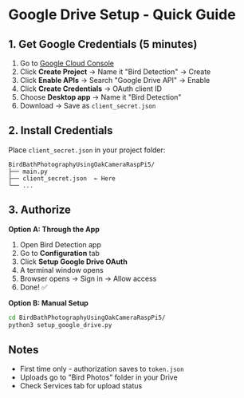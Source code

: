 # Google Drive Setup - Quick Guide

## 1. Get Google Credentials (5 minutes)

1. Go to [Google Cloud Console](https://console.cloud.google.com)
2. Click **Create Project** → Name it "Bird Detection" → Create
3. Click **Enable APIs** → Search "Google Drive API" → Enable
4. Click **Create Credentials** → OAuth client ID
5. Choose **Desktop app** → Name it "Bird Detection"
6. Download → Save as `client_secret.json`

## 2. Install Credentials

Place `client_secret.json` in your project folder:
```
BirdBathPhotographyUsingOakCameraRaspPi5/
├── main.py
├── client_secret.json  ← Here
└── ...
```

## 3. Authorize

**Option A: Through the App**
1. Open Bird Detection app
2. Go to **Configuration** tab
3. Click **Setup Google Drive OAuth**
4. A terminal window opens
5. Browser opens → Sign in → Allow access
6. Done! ✅

**Option B: Manual Setup**
```bash
cd BirdBathPhotographyUsingOakCameraRaspPi5/
python3 setup_google_drive.py
```

## Notes

- First time only - authorization saves to `token.json`
- Uploads go to "Bird Photos" folder in your Drive
- Check Services tab for upload status